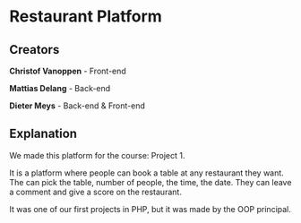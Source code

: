 # Restaurant Platform

## Creators

**Christof Vanoppen** - Front-end

**Mattias Delang** - Back-end

**Dieter Meys** - Back-end & Front-end

## Explanation

We made this platform for the course: Project 1.

It is a platform where people can book a table at any restaurant they want.
The can pick the table, number of people, the time, the date.
They can leave a comment and give a score on the restaurant.

It was one of our first projects in PHP, but it was made by the OOP principal.
